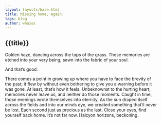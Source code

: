 ```yaml
---
layout: layouts/base.html
title: Missing home, again.
tags: blog
author: whaies
---
```


## {{title}}

Golden haze, dancing across the tops of the grass. These memories are etched into your very being, sewn into the fabric of your soul.

And that’s good.

There comes a point in growing up where you have to face the brevity of the past; it flew by without even bothering to give you a warning before it was gone. At least, that’s how it feels. Unbeknownst to the hurting heart, memories never leave us, and neither do those moments. Caught in time, those evenings wrote themselves into eternity. As the sun draped itself across the fields and into our minds eye, we created something that’ll never be lost. Each second just as precious as the last. Close your eyes, find yourself back home. It’s not far now. Halcyon horizons, beckoning.
